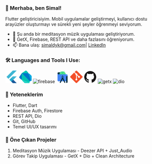 ### 👋 Merhaba, ben Simal!

Flutter geliştiricisiyim. Mobil uygulamalar geliştirmeyi, kullanıcı dostu arayüzler oluşturmayı ve sürekli yeni şeyler öğrenmeyi seviyorum.

- 🔭 Şu anda bir meditasyon müzik uygulaması geliştiriyorum.
- 🌱 GetX, Firebase, REST API ve daha fazlasını öğreniyorum.
- 📫 Bana ulaş: simaldyk@gmail.com| [LinkedIn](https://www.linkedin.com/in/simalnigbolu/)


### 🛠 Languages and Tools I Use:

<p align="left">
  <img src="https://raw.githubusercontent.com/devicons/devicon/master/icons/flutter/flutter-original.svg" alt="flutter" width="40" height="40"/>
  <img src="https://raw.githubusercontent.com/devicons/devicon/master/icons/dart/dart-original.svg" alt="dart" width="40" height="40"/>
  <img src="https://www.vectorlogo.zone/logos/firebase/firebase-icon.svg" alt="firebase" width="40" height="40"/>
  <img src="https://raw.githubusercontent.com/devicons/devicon/master/icons/androidstudio/androidstudio-original.svg" alt="android studio" width="40" height="40"/>
  <img src="https://raw.githubusercontent.com/devicons/devicon/master/icons/git/git-original.svg" alt="git" width="40" height="40"/>
  <img src="https://raw.githubusercontent.com/devicons/devicon/master/icons/github/github-original.svg" alt="github" width="40" height="40"/>
  <img src="https://img.shields.io/badge/GetX-%23007ACC?style=flat&logo=flutter&logoColor=white" alt="getx" />
  <img src="https://img.shields.io/badge/Dio-HTTP-blue" alt="dio" />
</p>


### 🚀 Yeteneklerim
- Flutter, Dart
- Firebase Auth, Firestore
- REST API, Dio
- Git, GitHub
- Temel UI/UX tasarımı

### 📌 Öne Çıkan Projeler
1. Meditasyon Müzik Uygulaması - Deezer API + Just_Audio
2. Görev Takip Uygulaması - GetX + Dio + Clean Architecture

